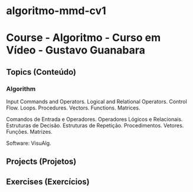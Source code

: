 # algoritmo-mmd-cv1

<h1>  Course - Algoritmo - Curso em Vídeo - Gustavo Guanabara</h1>

<h2>Topics (Conteúdo)</h2>

<h3>Algorithm</h3>

<p> Input Commands and Operators. Logical and Relational Operators. Control Flow. Loops. Procedures. Vectors. Functions. Matrices.</p>

<p>Comandos de Entrada e Operadores. Operadores Lógicos e Relacionais. Estruturas de Decisão. Estruturas de Repetição. Procedimentos. Vetores. Funções. Matrizes.</p>

<p>Software: VisuAlg.</p>

<h2>Projects (Projetos)</h2>

<!-- <ul>
<li><a href="" target="_blank"></a></li>
</ul> -->

<h2>Exercises (Exercícios)</h2>

<!-- <ul>
<li><a href="" target="_blank"></a></li>
</ul> -->
